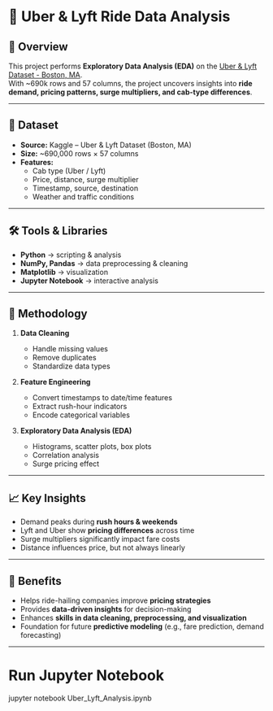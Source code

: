 # 🚖 Uber & Lyft Ride Data Analysis  

## 📌 Overview  
This project performs **Exploratory Data Analysis (EDA)** on the [Uber & Lyft Dataset - Boston, MA](https://www.kaggle.com/datasets/brllrb/uber-and-lyft-dataset-boston-ma).  
With ~690k rows and 57 columns, the project uncovers insights into **ride demand, pricing patterns, surge multipliers, and cab-type differences**.  

---

## 📂 Dataset  
- **Source:** Kaggle – Uber & Lyft Dataset (Boston, MA)  
- **Size:** ~690,000 rows × 57 columns  
- **Features:**  
  - Cab type (Uber / Lyft)  
  - Price, distance, surge multiplier  
  - Timestamp, source, destination  
  - Weather and traffic conditions  

---

## 🛠️ Tools & Libraries  
- **Python** → scripting & analysis  
- **NumPy, Pandas** → data preprocessing & cleaning  
- **Matplotlib** → visualization  
- **Jupyter Notebook** → interactive analysis  

---

## 🔎 Methodology  
1. **Data Cleaning**  
   - Handle missing values  
   - Remove duplicates  
   - Standardize data types  

2. **Feature Engineering**  
   - Convert timestamps to date/time features  
   - Extract rush-hour indicators  
   - Encode categorical variables  

3. **Exploratory Data Analysis (EDA)**  
   - Histograms, scatter plots, box plots  
   - Correlation analysis  
   - Surge pricing effect  

---

## 📈 Key Insights  
- Demand peaks during **rush hours & weekends**  
- Lyft and Uber show **pricing differences** across time  
- Surge multipliers significantly impact fare costs  
- Distance influences price, but not always linearly  

---

## 🚀 Benefits  
- Helps ride-hailing companies improve **pricing strategies**  
- Provides **data-driven insights** for decision-making  
- Enhances **skills in data cleaning, preprocessing, and visualization**  
- Foundation for future **predictive modeling** (e.g., fare prediction, demand forecasting)  

---




# Run Jupyter Notebook
jupyter notebook Uber_Lyft_Analysis.ipynb
